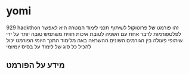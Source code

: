 # yomi
929 hackthon
זהו פורמט של פרוטוקול לשיתוף תכני לימוד המטרה היא לאפשר לפלטפורמות לדבר אחת עם השניה לטובת איכות חווית משתמש טובה יותר על ידי שיתופי פעולה בין הגורמים השונים
ההשראה באה מלימוד התנך היומי 
הפורמט יכול להכיל כל סוג של לימוד על בסיס יומיומי
## מידע על הפורמט 